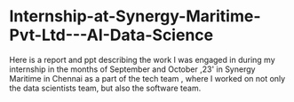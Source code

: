# Internship-at-Synergy-Maritime-Pvt-Ltd---AI-Data-Science
Here is a report and ppt describing the work I was engaged in during my internship in the months of September and October ,23' in Synergy Maritime in Chennai as a part of the tech team , where I worked on not only the data scientists team, but also the software team. 
